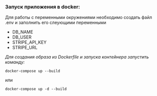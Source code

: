 ### Запуск приложения в docker:
Для работы с переменными окружениями необходимо создать файл .env и заполнить его слеующими переменными


- DB_NAME
- DB_USER
- STRIPE_API_KEY
- STRIPE_URL


_Для создания образа из Dockerfile и запуска контейнера запустить команду:_
```
docker-compose up --build
```
 или
 ```
docker-compose up -d --build

